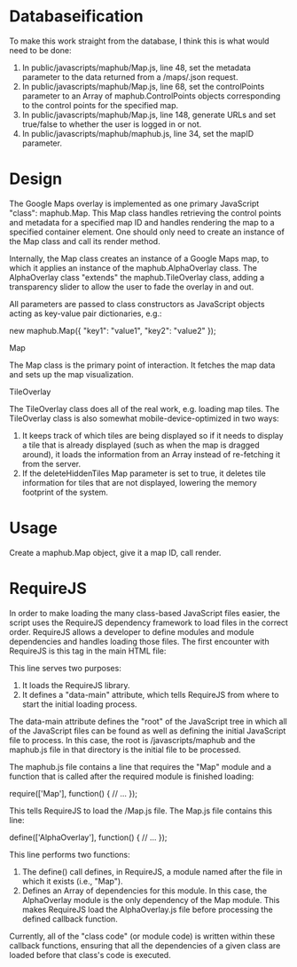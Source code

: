 # Databaseification

To make this work straight from the database, I think this is what would need to be done:

1. In public/javascripts/maphub/Map.js, line 48, set the metadata parameter to the data returned from a /maps/<id>.json request.
2. In public/javascripts/maphub/Map.js, line 68, set the controlPoints parameter to an Array of maphub.ControlPoints objects corresponding to the control points for the specified map.
3. In public/javascripts/maphub/Map.js, line 148, generate URLs and set true/false to whether the user is logged in or not.
4. In public/javascripts/maphub/maphub.js, line 34, set the mapID parameter.

# Design

The Google Maps overlay is implemented as one primary JavaScript "class": maphub.Map. This Map class handles retrieving the control points and metadata for a specified map ID and handles rendering the map to a specified container element. One should only need to create an instance of the Map class and call its render method.

Internally, the Map class creates an instance of a Google Maps map, to which it applies an instance of the maphub.AlphaOverlay class. The AlphaOverlay class "extends" the maphub.TileOverlay class, adding a transparency slider to allow the user to fade the overlay in and out.

All parameters are passed to class constructors as JavaScript objects acting as key-value pair dictionaries, e.g.:

new maphub.Map({
	"key1": "value1",
	"key2": "value2"
});

Map

The Map class is the primary point of interaction. It fetches the map data and sets up the map visualization.

TileOverlay

The TileOverlay class does all of the real work, e.g. loading map tiles. The TileOverlay class is also somewhat mobile-device-optimized in two ways:

1. It keeps track of which tiles are being displayed so if it needs to display a tile that is already displayed (such as when the map is dragged around), it loads the information from an Array instead of re-fetching it from the server.
2. If the deleteHiddenTiles Map parameter is set to true, it deletes tile information for tiles that are not displayed, lowering the memory footprint of the system.

# Usage

Create a maphub.Map object, give it a map ID, call render.

# RequireJS

In order to make loading the many class-based JavaScript files easier, the script uses the RequireJS dependency framework to load files in the correct order. RequireJS allows a developer to define modules and module dependencies and handles loading those files. The first encounter with RequireJS is this tag in the main HTML file:

<script data-main="/javascripts/maphub/maphub" type="text/javascript" src="/javascripts/require.js"></script>

This line serves two purposes:

1. It loads the RequireJS library.
2. It defines a "data-main" attribute, which tells RequireJS from where to start the initial loading process.

The data-main attribute defines the "root" of the JavaScript tree in which all of the JavaScript files can be found as well as defining the initial JavaScript file to process. In this case, the root is /javascripts/maphub and the maphub.js file in that directory is the initial file to be processed.

The maphub.js file contains a line that requires the "Map" module and a function that is called after the required module is finished loading:

require(['Map'], function() {
	// ...
});

This tells RequireJS to load the <root>/Map.js file. The Map.js file contains this line:

define(['AlphaOverlay'], function() {
	// ...
});

This line performs two functions:

1. The define() call defines, in RequireJS, a module named after the file in which it exists (i.e., "Map").
2. Defines an Array of dependencies for this module. In this case, the AlphaOverlay module is the only dependency of the Map module. This makes RequireJS load the AlphaOverlay.js file before processing the defined callback function.

Currently, all of the "class code" (or module code) is written within these callback functions, ensuring that all the dependencies of a given class are loaded before that class's code is executed.
